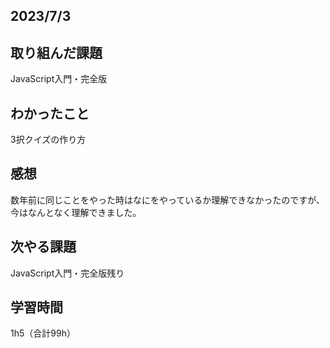 ## 2023/7/3
## 取り組んだ課題
JavaScript入門・完全版

## わかったこと
3択クイズの作り方

## 感想
数年前に同じことをやった時はなにをやっているか理解できなかったのですが、今はなんとなく理解できました。



## 次やる課題
JavaScript入門・完全版残り

## 学習時間
1h5（合計99h）
